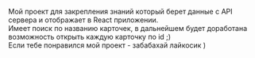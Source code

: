 Мой проект для закрепления знаний который берет данные с API сервера и отображает в React приложении.  <br>
Имеет поиск по названию карточек, в дальнейшем будет доработана возможность открыть каждую карточку по id ;)  <br>
Если тебе понравился мой проект - забабахай лайкосик )

